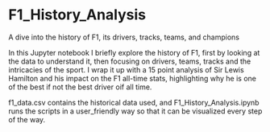 # F1_History_Analysis
A dive into the history of F1, its drivers, tracks, teams, and champions

In this Jupyter notebook I briefly explore the history of F1, first by looking at the data to understand it, then focusing on drivers, teams, tracks and the intricacies of the sport. I wrap it up with a 15 point analysis of Sir Lewis Hamilton and his impact on the F1 all-time stats, highlighting why he is one of the best if not the best driver oif all time.

f1_data.csv contains the historical data used, and F1_History_Analysis.ipynb runs the scripts in a user_friendly way so that it can be visualized every step of the way.
